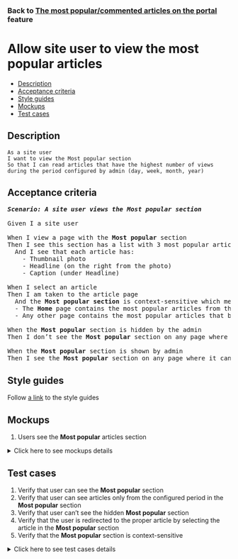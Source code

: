 ### Back to [The most popular/commented articles on the portal](../../README.md) feature

# Allow site user to view the most popular articles

- [Description](#description)
- [Acceptance criteria](#acceptance-criteria)
- [Style guides](#style-guides)
- [Mockups](#mockups)
- [Test cases](#test-cases)

## Description

    As a site user
    I want to view the Most popular section
    So that I can read articles that have the highest number of views during the period configured by admin (day, week, month, year)

## Acceptance criteria

<pre>
<b><i>Scenario: A site user views the Most popular section</i></b>

Given I a site user

When I view a page with the <b>Most popular</b> section
Then I see this section has a list with 3 most popular articles (based on page views in the configured period)
  And I see that each article has:
    - Thumbnail photo
    - Headline (on the right from the photo)
    - Caption (under Headline)

When I select an article
Then I am taken to the article page
  And the <b>Most popular section</b> is context-sensitive which means:
  - The <b>Home</b> page contains the most popular articles from the whole articles list
  - Any other page contains the most popular articles that belong to a category, subcategory, or team of the current page

When the <b>Most popular</b> section is hidden by the admin
Then I don’t see the <b>Most popular</b> section on any page where it can be present

When the <b>Most popular</b> section is shown by admin
Then I see the <b>Most popular</b> section on any page where it can be present
</pre>

## Style guides

Follow [a link](https://www.figma.com/proto/0zkkf5WC77OSpvyD6YXpFE/Style-guides?page-id=0%3A1&node-id=19%3A5368&viewport=266%2C48%2C0.54&scaling=min-zoom&starting-point-node-id=19%3A5368) to the style guides

## Mockups

1. Users see the <b>Most popular</b> articles section

<details>
  <summary>Click here to see mockups details</summary>

**1. Users see the Most popular articles section:**

![Users see the Most popular articles section](/sports_hub_portal/web_application_features/most_popular_and_commented/images/most_popular_commented.png)

</details>

## Test cases

1. Verify that user can see the <b>Most popular</b> section
2. Verify that user can see articles only from the configured period in the <b>Most popular</b> section
3. Verify that user can’t see the hidden <b>Most popular</b> section
4. Verify that the user is redirected to the proper article by selecting the article in the <b>Most popular</b> section
5. Verify that the <b>Most popular</b> section is context-sensitive

<details>
  <summary>Click here to see test cases details</summary>

### **#1. Verify that user can see the Most popular section**

|Preconditions|Steps|Expected result
--------------|-----|----------
|- Admin shows the <b>Most popular</b> section</br>- Go to the Sports Hub home page</br>- Go to any page > <b>Most popular</b> section|1) On any page, examine the <b>Most popular</b> section|1) The <b>Most popular</b> section is shown and contains three most visited articles in the configured period|

### **#2. Verify that user can see articles only from the configured period in the Most popular section**

|Preconditions|Steps|Expected result
--------------|-----|----------
|- Admin configured <b>Day</b> period</br>- Go to the Sports Hub home page</br>- Go to any page > <b>Most popular</b> section|1) On any page, examine the <b>Most popular</b> section|1) The <b>Most popular</b> section is shown and contains three most visited articles on the last day|

### **#3. Verify that user can’t see the hidden Most popular section**

|Preconditions|Steps|Expected result
--------------|-----|----------
|- Admin hides the <b>Most popular</b> section</br>- Go to the Sports Hub home page</br>- Go to any page where the <b>Most popular</b> section should be present|1) On any page, examine the <b>Most popular</b> section|1) The <b>Most popular</b> section is not shown|

### **#4. Verify that the user is redirected to the proper article by selecting the article in the Most popular section**

|Preconditions|Steps|Expected result
--------------|-----|----------
|- Go to the Sports Hub home page</br>- Go to any page > <b>Most popular</b> section|1) Select any article|1) The user is redirected to the article page|

### **#5. Verify that the Most popular section is context-sensitive**

|Preconditions|Steps|Expected result
--------------|-----|----------
|- Go to the Sports Hub home page|1) Go through all pages within the <b>Most popular</b> section</br>2) Examine the <b>Most popular</b> section|2) Articles in the <b>Most popular</b> section change according to the visited page|
</details>
